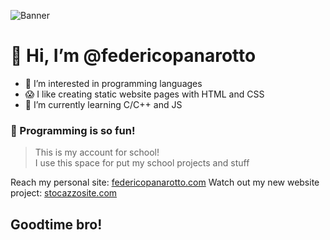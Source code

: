 ![Banner](https://cdn.discordapp.com/attachments/765646227303432232/969919780431757312/banner.png)

# 👋 Hi, I’m @federicopanarotto
- 👀 I’m interested in programming languages
- 😱 I like creating static website pages with HTML and CSS
- 🌱 I’m currently learning C/C++ and JS 
### 🧪 Programming is so fun!

> This is my account for school! <br>
> I use this space for put my school projects and stuff

Reach my personal site: [federicopanarotto.com](https://federicopanarotto.github.io/federico-panarotto-site/)
Watch out my new website project: [stocazzosite.com](https://federicopanarotto.github.io/stocazzo-site/)

## Goodtime bro!
